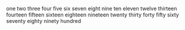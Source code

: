one 
two 
three
four
five
six
seven
eight
nine
ten
eleven
twelve
thirteen
fourteen
fifteen
sixteen
eighteen
nineteen
twenty
thirty
forty
fifty
sixty
seventy
eighty
ninety
hundred

